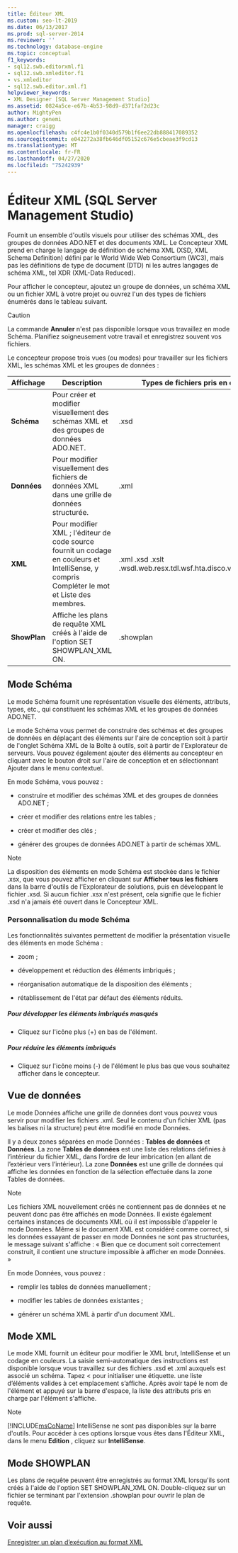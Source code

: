 ```yaml
---
title: Éditeur XML
ms.custom: seo-lt-2019
ms.date: 06/13/2017
ms.prod: sql-server-2014
ms.reviewer: ''
ms.technology: database-engine
ms.topic: conceptual
f1_keywords:
- sql12.swb.editorxml.f1
- sql12.swb.xmleditor.f1
- vs.xmleditor
- sql12.swb.editor.xml.f1
helpviewer_keywords:
- XML Designer [SQL Server Management Studio]
ms.assetid: 0824a5ce-e67b-4b53-98d9-d371faf2d23c
author: MightyPen
ms.author: genemi
manager: craigg
ms.openlocfilehash: c4fc4e1b0f0340d579b1f6ee22db888417089352
ms.sourcegitcommit: e042272a38fb646df05152c676e5cbeae3f9cd13
ms.translationtype: MT
ms.contentlocale: fr-FR
ms.lasthandoff: 04/27/2020
ms.locfileid: "75242939"
---
```

# <a name="xml-editor-sql-server-management-studio"></a>Éditeur XML (SQL Server Management Studio)
  Fournit un ensemble d'outils visuels pour utiliser des schémas XML, des groupes de données ADO.NET et des documents XML. Le Concepteur XML prend en charge le langage de définition de schéma XML (XSD, XML Schema Definition) défini par le World Wide Web Consortium (WC3), mais pas les définitions de type de document (DTD) ni les autres langages de schéma XML, tel XDR (XML-Data Reduced).  
  
 Pour afficher le concepteur, ajoutez un groupe de données, un schéma XML ou un fichier XML à votre projet ou ouvrez l'un des types de fichiers énumérés dans le tableau suivant.  
  
> [!CAUTION]  
>  La commande **Annuler** n'est pas disponible lorsque vous travaillez en mode Schéma. Planifiez soigneusement votre travail et enregistrez souvent vos fichiers.  
  
 Le concepteur propose trois vues (ou modes) pour travailler sur les fichiers XML, les schémas XML et les groupes de données :  
  
|Affichage|Description|Types de fichiers pris en charge|  
|----------|-----------------|--------------------------|  
|**Schéma**|Pour créer et modifier visuellement des schémas XML et des groupes de données ADO.NET.|.xsd|  
|**Données**|Pour modifier visuellement des fichiers de données XML dans une grille de données structurée.|.xml|  
|**XML**|Pour modifier XML ; l'éditeur de code source fournit un codage en couleurs et IntelliSense, y compris Compléter le mot et Liste des membres.|.xml .xsd .xslt .wsdl.web.resx.tdl.wsf.hta.disco.vsdisco.config|  
|**ShowPlan**|Affiche les plans de requête XML créés à l'aide de l'option SET SHOWPLAN_XML ON.|.showplan|  
  
## <a name="schema-view"></a>Mode Schéma  
 Le mode Schéma fournit une représentation visuelle des éléments, attributs, types, etc., qui constituent les schémas XML et les groupes de données ADO.NET.  
  
 Le mode Schéma vous permet de construire des schémas et des groupes de données en déplaçant des éléments sur l'aire de conception soit à partir de l'onglet Schéma XML de la Boîte à outils, soit à partir de l'Explorateur de serveurs. Vous pouvez également ajouter des éléments au concepteur en cliquant avec le bouton droit sur l'aire de conception et en sélectionnant Ajouter dans le menu contextuel.  
  
 En mode Schéma, vous pouvez :  
  
-   construire et modifier des schémas XML et des groupes de données ADO.NET ;  
  
-   créer et modifier des relations entre les tables ;  
  
-   créer et modifier des clés ;  
  
-   générer des groupes de données ADO.NET à partir de schémas XML.  
  
> [!NOTE]  
>  La disposition des éléments en mode Schéma est stockée dans le fichier .xsx, que vous pouvez afficher en cliquant sur **Afficher tous les fichiers** dans la barre d'outils de l'Explorateur de solutions, puis en développant le fichier .xsd. Si aucun fichier .xsx n'est présent, cela signifie que le fichier .xsd n'a jamais été ouvert dans le Concepteur XML.  
  
### <a name="customizing-schema-view"></a>Personnalisation du mode Schéma  
 Les fonctionnalités suivantes permettent de modifier la présentation visuelle des éléments en mode Schéma :  
  
-   zoom ;  
  
-   développement et réduction des éléments imbriqués ;  
  
-   réorganisation automatique de la disposition des éléments ;  
  
-   rétablissement de l'état par défaut des éléments réduits.  
  
##### <a name="to-expand-hidden-nested-elements"></a>Pour développer les éléments imbriqués masqués  
  
-   Cliquez sur l'icône plus (+) en bas de l'élément.  
  
##### <a name="to-collapse-nested-elements"></a>Pour réduire les éléments imbriqués  
  
-   Cliquez sur l'icône moins (-) de l'élément le plus bas que vous souhaitez afficher dans le concepteur.  
  
## <a name="data-view"></a>Vue de données  
 Le mode Données affiche une grille de données dont vous pouvez vous servir pour modifier les fichiers .xml. Seul le contenu d'un fichier XML (pas les balises ni la structure) peut être modifié en mode Données.  
  
 Il y a deux zones séparées en mode Données : **Tables de données** et **Données**. La zone **Tables de données** est une liste des relations définies à l’intérieur du fichier XML, dans l’ordre de leur imbrication (en allant de l’extérieur vers l’intérieur). La zone **Données** est une grille de données qui affiche les données en fonction de la sélection effectuée dans la zone Tables de données.  
  
> [!NOTE]  
>  Les fichiers XML nouvellement créés ne contiennent pas de données et ne peuvent donc pas être affichés en mode Données. Il existe également certaines instances de documents XML où il est impossible d'appeler le mode Données. Même si le document XML est considéré comme correct, si les données essayant de passer en mode Données ne sont pas structurées, le message suivant s'affiche : « Bien que ce document soit correctement construit, il contient une structure impossible à afficher en mode Données. »  
  
 En mode Données, vous pouvez :  
  
-   remplir les tables de données manuellement ;  
  
-   modifier les tables de données existantes ;  
  
-   générer un schéma XML à partir d'un document XML.  
  
## <a name="xml-view"></a>Mode XML  
 Le mode XML fournit un éditeur pour modifier le XML brut, IntelliSense et un codage en couleurs. La saisie semi-automatique des instructions est disponible lorsque vous travaillez sur des fichiers .xsd et .xml auxquels est associé un schéma. Tapez \< pour initialiser une étiquette. une liste d’éléments valides à cet emplacement s’affiche. Après avoir tapé le nom de l'élément et appuyé sur la barre d'espace, la liste des attributs pris en charge par l'élément s'affiche.  
  
> [!NOTE]  
>  [!INCLUDE[msCoName](../../includes/msconame-md.md)] IntelliSense ne sont pas disponibles sur la barre d'outils. Pour accéder à ces options lorsque vous êtes dans l'Éditeur XML, dans le menu **Edition** , cliquez sur **IntelliSense**.  
  
## <a name="showplan-view"></a>Mode SHOWPLAN  
 Les plans de requête peuvent être enregistrés au format XML lorsqu'ils sont créés à l'aide de l'option SET SHOWPLAN_XML ON. Double-cliquez sur un fichier se terminant par l'extension .showplan pour ouvrir le plan de requête.  
  
## <a name="see-also"></a>Voir aussi  
 [Enregistrer un plan d’exécution au format XML](../performance/save-an-execution-plan-in-xml-format.md)  
  
  
